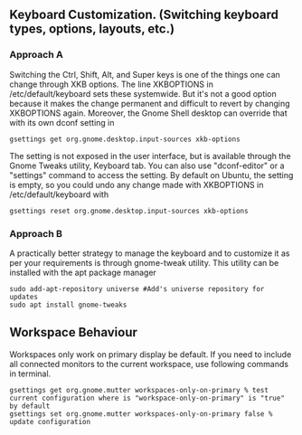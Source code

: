 ## Keyboard Customization. (Switching keyboard types, options, layouts, etc.)

### Approach A
Switching the Ctrl, Shift, Alt, and Super keys is one of the things one can change through XKB options. The line XKBOPTIONS in /etc/default/keyboard sets these systemwide. But it's not a good option because it makes the change permanent and difficult to revert by changing XKBOPTIONS again. Moreover, the Gnome Shell desktop can override that with its own dconf setting in 
``` shell
gsettings get org.gnome.desktop.input-sources xkb-options
```
The setting is not exposed in the user interface, but is available through the Gnome Tweaks utility, Keyboard tab. You can also use "dconf-editor" or a "settings" command to access the setting.
By default on Ubuntu, the setting is empty, so you could undo any change made with XKBOPTIONS in /etc/default/keyboard  with
``` shell
gsettings reset org.gnome.desktop.input-sources xkb-options
```

### Approach B
A practically better strategy to manage the keyboard and to customize it as per your requirements is through gnome-tweak utility. This utility can be installed with the apt package manager

``` shell
sudo add-apt-repository universe #Add's universe repository for updates
sudo apt install gnome-tweaks
```
## Workspace Behaviour
Workspaces only work on primary display be default. If you need to include all connected monitors to the current workspace, use following commands in terminal.
``` shell
gsettings get org.gnome.mutter workspaces-only-on-primary % test current configuration where is "workspace-only-on-primary" is "true" by default
gsettings set org.gnome.mutter workspaces-only-on-primary false % update configuration
```
